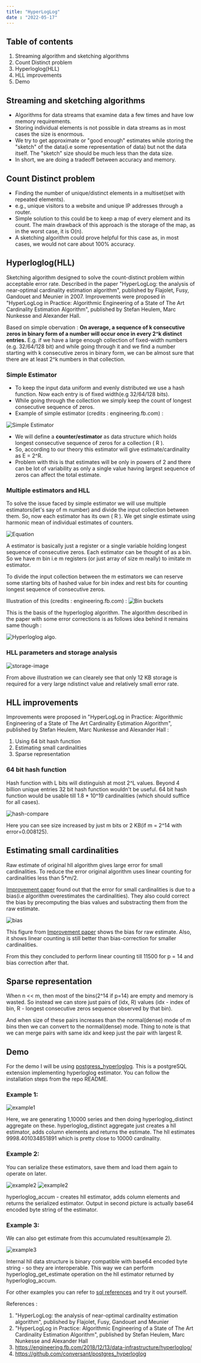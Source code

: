 ```yaml
---
title: "HyperLogLog" 
date : "2022-05-17"
---
```

## Table of contents
1. Streaming algorithm and sketching algorithms
2. Count Distinct problem
3. Hyperloglog(HLL)
4. HLL improvements
5. Demo



## Streaming and sketching algorithms

* Algorithms for data streams that examine data a few times and have low memory requirements.
* Storing individual elements is not possible in data streams as in most cases the size is enormous.
* We try to get approximate or "good enough" estimates while storing the "sketch" of the data(i.e some representation of data) but not the data itself. The "sketch" size should be much less than the data size.
* In short, we are doing a tradeoff between accuracy and memory.

## Count Distinct problem

* Finding the number of unique/distinct elements in a multiset(set with repeated elements). 
* e.g., unique visitors to a website and unique IP addresses through a router.
* Simple solution to this could be to keep a map of every element and its count. The main drawback of this approach is the storage of the map, as in the worst case, it is O(n).
* A sketching algorithm could prove helpful for this case as, in most cases, we would not care about 100% accuracy.

## Hyperloglog(HLL)

Sketching algorithm designed to solve the count-distinct problem within acceptable error rate. Described in the paper "HyperLogLog: the analysis of near-optimal cardinality estimation algorithm", published by Flajolet, Fusy, Gandouet and Meunier in 2007. Improvements were proposed in "HyperLogLog in Practice: Algorithmic Engineering of a State of The Art Cardinality Estimation Algorithm", published by Stefan Heulem, Marc Nunkesse and Alexander Hall.

Based on simple obervation : **On average, a sequence of k consecutive zeros in binary form of a number will occur once in every 2^k distinct entries.** E.g. if we have a large enough collection of fixed-width numbers (e.g. 32/64/128 bit) and while going through it and we find a number starting with k consecutive zeros in binary form, we can be almost sure that there are at least 2^k numbers in that collection.


### Simple Estimator
* To keep the input data uniform and evenly distributed we use a hash function. Now each entry is of fixed width(e.g 32/64/128 bits).
* While going through the collection we simply keep the count of longest consecutive sequence of zeros. 
* Example of simple estimator (credits : engineering.fb.com) : 

![Simple Estimator](https://engineering.fb.com/wp-content/uploads/2018/12/HLL31.png?resize=800,400)

* We will define a **counter/estimator** as data structure which holds longest consecutive sequence of zeros for a collection ( R ). 
* So, according to our theory this estimator will give estimate/cardinality as E = 2^R. 
* Problem with this is that estimates will be only in powers of 2 and there can be lot of variability as only a single value having largest sequence of zeros can affect the total estimate.


### Multiple estimators and HLL

To solve the issue faced by simple estimator we will use multiple estimators(let's say of m number) and divide the input collection between them. So, now each estimator has its own ( R ). We get single estimate using harmonic mean of individual estimates of counters.

![Equation](/hll-estimate.PNG)

A estimator is basically just a register or a single variable holding longest sequence of consecutive zeros. Each estimator can be thought of as a bin. So we have m bin i.e m registers (or just array of size m really) to imitate m estimator. 

To divide the input collection between the m estimators we can reserve some starting bits of hashed value for bin index and rest bits for counting longest sequence of consecutive zeros.

Illustration of this (credits : engineering.fb.com) : 
![Bin buckets](https://engineering.fb.com/wp-content/uploads/2018/12/HLL5.png?resize=800,400)

This is the basis of the hyperloglog algorithm. The algorithm described in the paper with some error corrections is as follows idea behind it remains same though :

![Hyperloglog algo](/hll-original.PNG).


### HLL parameters and storage analysis
![storage-image](/hll-param-storage.png)

From above illustration we can clearely see that only 12 KB storage is required for a very large ndistinct value and relatively small error rate.


## HLL improvements

Improvements were proposed in "HyperLogLog in Practice: Algorithmic Engineering of a State of The Art Cardinality Estimation Algorithm", published by Stefan Heulem, Marc Nunkesse and Alexander Hall :
1. Using 64 bit hash function
1. Estimating small cardinalities
1. Sparse representation

### 64 bit hash function

Hash function with L bits will distinguish at most 2^L values. Beyond 4 billion unique entries 32 bit hash function wouldn't be 
useful. 64 bit hash function would be usable till 1.8 * 10^19 cardinalities (which should suffice for all cases).

![hash-compare](/hll-hash-comp.PNG)

Here you can see size increased by just m bits or 2 KB(if m = 2^14 with error=0.008125).


## Estimating small cardinalities

Raw estimate of original hll algorithm gives large error for small cardinalities. To reduce the error original algorithm uses linear counting for cardinalities less than 5*m/2. 

[Improvement paper](https://storage.googleapis.com/pub-tools-public-publication-data/pdf/40671.pdf) found out that the error for small cardinalities is due to a bias(i.e algorithm overestimates the cardinalities). They also could correct the bias by precomputing the bias values and substracting them from the raw estimate.

![bias](/hll-bias.PNG)

This figure from [Improvement paper](https://storage.googleapis.com/pub-tools-public-publication-data/pdf/40671.pdf) shows the bias for raw estimate. Also, it shows linear counting is still better than bias-correction for smaller cardinalities.

From this they concluded to perform linear counting till 11500 for p = 14 and bias correction after that.


## Sparse representation

When n << m, then most of the bins(2^14 if p=14) are empty and memory is wasted. So instead we can store just pairs of (idx, R) values (idx - index of bin, R - longest consecutive zeros sequence observed by that bin). 

And when size of these pairs increases than the normal(dense) mode of m bins then we can convert to the normal(dense) mode. Thing to note is that we can merge pairs with same idx and keep just the pair with largest R.


## Demo

For the demo I will be using [postgress_hyperloglog](https://github.com/conversant/postgres_hyperloglog). This is a postgreSQL extension implementing hyperloglog estimator. You can follow the installation steps from the repo README.

### Example 1:
![example1](/hll-example1.png)

Here, we are generating 1,10000 series and then doing hyperloglog_distinct aggregate on these. 
hyperloglog_distinct aggregate just creates a hll estimator, adds column elements and returns the estimate.
The hll estimates 9998.401034851891 which is pretty close to 10000 cardinality.


### Example 2:
You can serialize these estimators, save them and load them again to operate on later.

![example2](/hll-accum1.png)
![example2](/hll-accum2.png)

hyperloglog_accum - creates hll estimator, adds column elements and returns the serialized estimator.
Output in second picture is actually base64 encoded byte string of the estimator.

### Example 3:
We can also get estimate from this accumulated result(example 2).

![example3](/hll-estimate2.png)

Internal hll data structure is binary compatible with base64 encoded byte string - so they are interoperable. This way we can perform hyperloglog_get_estimate operation on the hll estimator returned by hyperloglog_accum. 

For other examples you can refer to [sql references](https://github.com/conversant/postgres_hyperloglog/tree/master/test/sql) and try it out yourself. 

References :
1. "HyperLogLog: the analysis of near-optimal cardinality estimation algorithm", published by Flajolet, Fusy, Gandouet and Meunier
2. "HyperLogLog in Practice: Algorithmic Engineering of a State of The Art Cardinality Estimation Algorithm", published by Stefan Heulem, Marc Nunkesse and Alexander Hall
3. https://engineering.fb.com/2018/12/13/data-infrastructure/hyperloglog/
4. https://github.com/conversant/postgres_hyperloglog
